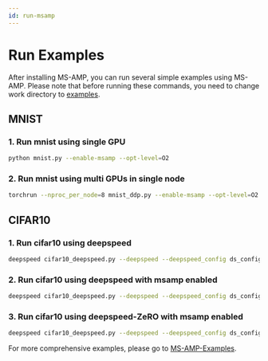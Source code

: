 ```yaml
---
id: run-msamp
---
```


# Run Examples

After installing MS-AMP, you can run several simple examples using MS-AMP. Please note that before running these commands, you need to change work directory to [examples](https://github.com/Azure/MS-AMP/tree/main/examples).

## MNIST

### 1. Run mnist using single GPU

```bash
python mnist.py --enable-msamp --opt-level=O2
```

### 2. Run mnist using multi GPUs in single node

```bash
torchrun --nproc_per_node=8 mnist_ddp.py --enable-msamp --opt-level=O2
```

## CIFAR10

### 1. Run cifar10 using deepspeed

```bash
deepspeed cifar10_deepspeed.py --deepspeed --deepspeed_config ds_config.json
```

### 2. Run cifar10 using deepspeed with msamp enabled

```bash
deepspeed cifar10_deepspeed.py --deepspeed --deepspeed_config ds_config_msamp.json
```

### 3. Run cifar10 using deepspeed-ZeRO with msamp enabled

```bash
deepspeed cifar10_deepspeed.py --deepspeed --deepspeed_config ds_config_zero_msamp.json
```

For more comprehensive examples, please go to [MS-AMP-Examples](https://github.com/Azure/MS-AMP-Examples).
